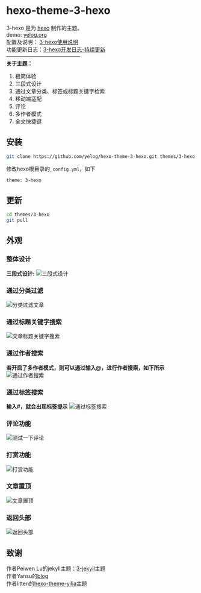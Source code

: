 hexo-theme-3-hexo
================
3-hexo 是为 [hexo](https://github.com/tommy351/hexo) 制作的主题。  
demo: [yelog.org](https://yelog.org/)    
配置及说明： [3-hexo使用说明](http://yelog.org/2017/03/23/3-hexo-instruction/)  
功能更新日志：[3-hexo开发日志-持续更新](http://yelog.org/2017/03/13/3-hexo-logs/)  
——————————————          
**关于主题：**

1. 极简体验
2. 三段式设计
3. 通过文章分类、标签或标题关键字检索
4. 移动端适配
5. 评论
6. 多作者模式
7. 全文快捷键

## 安装
```bash
git clone https://github.com/yelog/hexo-theme-3-hexo.git themes/3-hexo
```
修改hexo根目录的`_config.yml`，如下
```xml
theme: 3-hexo
```

## 更新
```bash
cd themes/3-hexo
git pull
```
## 外观
### 整体设计
**三段式设计:**
![三段式设计](http://img.saodiyang.com/Fl2tl1Is5zx-D0DAt03bg0WkWXhO.png)
### 通过分类过滤
![分类过滤文章](http://img.saodiyang.com/FmooXnOPeRPGBts5V5W7CV0AHuIo.gif)
### 通过标题关键字搜索
![文章标题关键字搜索](http://img.saodiyang.com/FkF9lgTJoLdmNlYbTVokSNB3zdS4.gif)
### 通过作者搜索
**若开启了多作者模式，则可以通过输入@，进行作者搜索，如下所示**
![通过作者搜索](http://img.saodiyang.com/FhbFRRPIDuz1pEKH-dr-RWDHVvXn.gif)
### 通过标签搜索
**输入#，就会出现标签提示**
![通过标签搜索](http://img.saodiyang.com/FoJsDnsoLWKo7ECSzcLmzUX_uWgw.gif)
### 评论功能
![测试一下评论](http://img.saodiyang.com/FtDD77YX_xenS-AZQW56qrwrQc4D.gif)
### 打赏功能
![打赏功能](http://img.saodiyang.com/FhlNgOF7ipEIVrrztFdRam3WRikw.gif)
### 文章置顶
![文章置顶](http://img.saodiyang.com/FhQLLqrRCr4yFGl9nDb_9oc4yME-.png)
### 返回头部
![返回头部](http://img.saodiyang.com/FjpVByJViwYEWHHMTeayiQ-FD_qG.gif)

## 致谢
 作者Peiwen Lu的jekyll主题：[3-jekyll](https://github.com/P233/3-Jekyll)主题  
 作者Yansu的[blog](http://yansu.org/)  
 作者litten的[hexo-theme-yilia](https://github.com/litten/hexo-theme-yilia)主题
